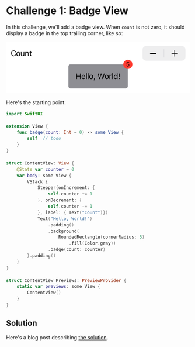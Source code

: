 # Challenge 1: Badge View

In this challenge, we'll add a badge view. When `count` is not zero, it should display a badge in the top trailing corner, like so:

![](images/challenge01.png)

Here's the starting point:

```swift
import SwiftUI

extension View {
    func badge(count: Int = 0) -> some View {
        self  // todo
    }
}

struct ContentView: View {
    @State var counter = 0
    var body: some View {
        VStack {
            Stepper(onIncrement: {
                self.counter += 1
            }, onDecrement: {
                self.counter -= 1
            }, label: { Text("Count")})
            Text("Hello, World!")
                .padding()
                .background(
                    RoundedRectangle(cornerRadius: 5)
                        .fill(Color.gray))
                .badge(count: counter)
        }.padding()
    }
}

struct ContentView_Previews: PreviewProvider {
    static var previews: some View {
        ContentView()
    }
}

```

## Solution

Here's a blog post describing [the solution](https://www.objc.io/blog/2020/02/11/swiftui-challenge-1/).
